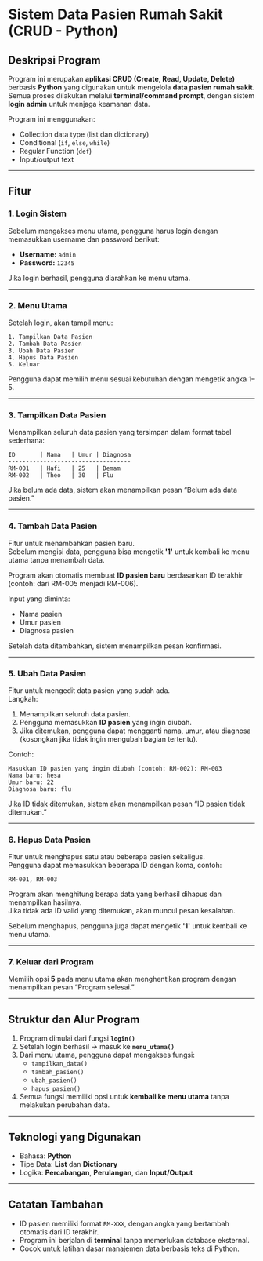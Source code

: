 # Sistem Data Pasien Rumah Sakit (CRUD - Python)

## Deskripsi Program
Program ini merupakan **aplikasi CRUD (Create, Read, Update, Delete)** berbasis **Python** yang digunakan untuk mengelola **data pasien rumah sakit**.  
Semua proses dilakukan melalui **terminal/command prompt**, dengan sistem **login admin** untuk menjaga keamanan data.

Program ini menggunakan:
- Collection data type (list dan dictionary)
- Conditional (`if`, `else`, `while`)
- Regular Function (`def`)
- Input/output text

---

## Fitur 
### 1. **Login Sistem**
Sebelum mengakses menu utama, pengguna harus login dengan memasukkan username dan password berikut:
- **Username:** `admin`
- **Password:** `12345`

Jika login berhasil, pengguna diarahkan ke menu utama.

---

### 2. **Menu Utama**
Setelah login, akan tampil menu:
```
1. Tampilkan Data Pasien
2. Tambah Data Pasien
3. Ubah Data Pasien
4. Hapus Data Pasien
5. Keluar
```
Pengguna dapat memilih menu sesuai kebutuhan dengan mengetik angka 1–5.

---

### 3. **Tampilkan Data Pasien**
Menampilkan seluruh data pasien yang tersimpan dalam format tabel sederhana:
```
ID       | Nama   | Umur | Diagnosa
-----------------------------------
RM-001   | Hafi   | 25   | Demam
RM-002   | Theo   | 30   | Flu
```
Jika belum ada data, sistem akan menampilkan pesan “Belum ada data pasien.”

---

### 4. **Tambah Data Pasien**
Fitur untuk menambahkan pasien baru.  
Sebelum mengisi data, pengguna bisa mengetik **'1'** untuk kembali ke menu utama tanpa menambah data.  

Program akan otomatis membuat **ID pasien baru** berdasarkan ID terakhir (contoh: dari RM-005 menjadi RM-006).

Input yang diminta:
- Nama pasien  
- Umur pasien  
- Diagnosa pasien  

Setelah data ditambahkan, sistem menampilkan pesan konfirmasi.

---

### 5. **Ubah Data Pasien**
Fitur untuk mengedit data pasien yang sudah ada.  
Langkah:
1. Menampilkan seluruh data pasien.  
2. Pengguna memasukkan **ID pasien** yang ingin diubah.  
3. Jika ditemukan, pengguna dapat mengganti nama, umur, atau diagnosa (kosongkan jika tidak ingin mengubah bagian tertentu).  

Contoh:
```
Masukkan ID pasien yang ingin diubah (contoh: RM-002): RM-003
Nama baru: hesa
Umur baru: 22
Diagnosa baru: flu
```
Jika ID tidak ditemukan, sistem akan menampilkan pesan “ID pasien tidak ditemukan.”

---

### 6. **Hapus Data Pasien**
Fitur untuk menghapus satu atau beberapa pasien sekaligus.  
Pengguna dapat memasukkan beberapa ID dengan koma, contoh:
```
RM-001, RM-003
```

Program akan menghitung berapa data yang berhasil dihapus dan menampilkan hasilnya.  
Jika tidak ada ID valid yang ditemukan, akan muncul pesan kesalahan.

Sebelum menghapus, pengguna juga dapat mengetik **'1'** untuk kembali ke menu utama.

---

### 7. **Keluar dari Program**
Memilih opsi **5** pada menu utama akan menghentikan program dengan menampilkan pesan “Program selesai.”

---

## Struktur dan Alur Program
1. Program dimulai dari fungsi **`login()`**
2. Setelah login berhasil → masuk ke **`menu_utama()`**
3. Dari menu utama, pengguna dapat mengakses fungsi:
   - `tampilkan_data()`
   - `tambah_pasien()`
   - `ubah_pasien()`
   - `hapus_pasien()`
4. Semua fungsi memiliki opsi untuk **kembali ke menu utama** tanpa melakukan perubahan data.

---

## Teknologi yang Digunakan
- Bahasa: **Python**
- Tipe Data: **List** dan **Dictionary**
- Logika: **Percabangan**, **Perulangan**, dan **Input/Output**

---

## Catatan Tambahan
- ID pasien memiliki format `RM-XXX`, dengan angka yang bertambah otomatis dari ID terakhir.  
- Program ini berjalan di **terminal** tanpa memerlukan database eksternal.  
- Cocok untuk latihan dasar manajemen data berbasis teks di Python.
